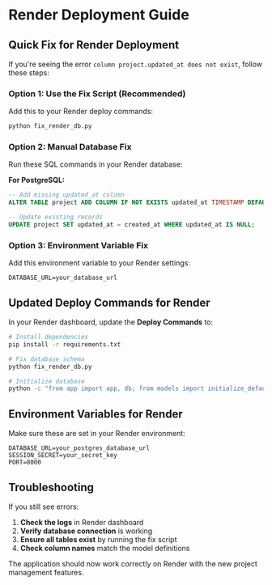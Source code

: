 # Render Deployment Guide

## Quick Fix for Render Deployment

If you're seeing the error `column project.updated_at does not exist`, follow these steps:

### Option 1: Use the Fix Script (Recommended)
Add this to your Render deploy commands:
```bash
python fix_render_db.py
```

### Option 2: Manual Database Fix
Run these SQL commands in your Render database:

**For PostgreSQL:**
```sql
-- Add missing updated_at column
ALTER TABLE project ADD COLUMN IF NOT EXISTS updated_at TIMESTAMP DEFAULT CURRENT_TIMESTAMP;

-- Update existing records
UPDATE project SET updated_at = created_at WHERE updated_at IS NULL;
```

### Option 3: Environment Variable Fix
Add this environment variable to your Render settings:
```
DATABASE_URL=your_database_url
```

## Updated Deploy Commands for Render

In your Render dashboard, update the **Deploy Commands** to:

```bash
# Install dependencies
pip install -r requirements.txt

# Fix database schema
python fix_render_db.py

# Initialize database
python -c "from app import app, db; from models import initialize_default_data; app.app_context().push(); db.create_all(); initialize_default_data(); print('Database initialized')"
```

## Environment Variables for Render

Make sure these are set in your Render environment:

```
DATABASE_URL=your_postgres_database_url
SESSION_SECRET=your_secret_key
PORT=8000
```

## Troubleshooting

If you still see errors:

1. **Check the logs** in Render dashboard
2. **Verify database connection** is working
3. **Ensure all tables exist** by running the fix script
4. **Check column names** match the model definitions

The application should now work correctly on Render with the new project management features.
